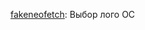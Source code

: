 [fakeneofetch](https://github.com/IgorVasilekIV/zalupa-modules/blob/main/fakeneofetch.py): Выбор лого ОС
